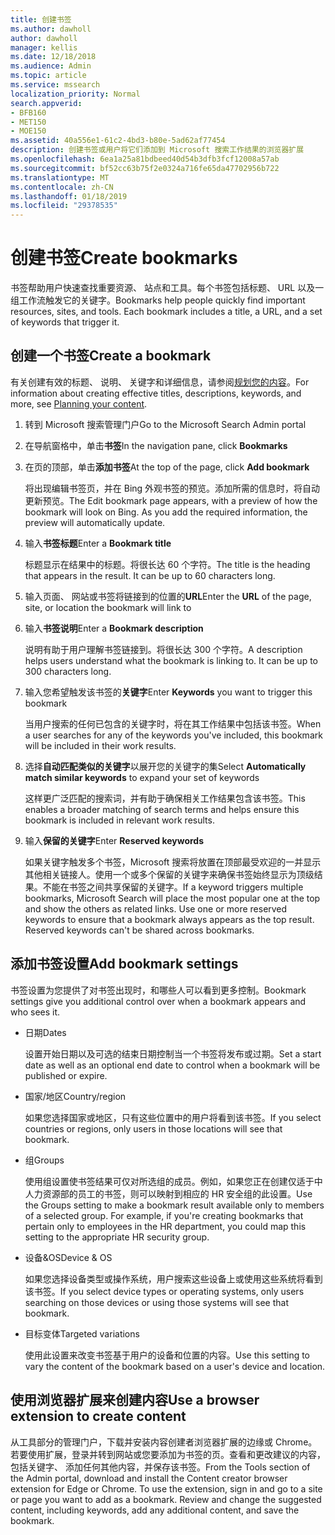 ```yaml
---
title: 创建书签
ms.author: dawholl
author: dawholl
manager: kellis
ms.date: 12/18/2018
ms.audience: Admin
ms.topic: article
ms.service: mssearch
localization_priority: Normal
search.appverid:
- BFB160
- MET150
- MOE150
ms.assetid: 40a556e1-61c2-4bd3-b80e-5ad62af77454
description: 创建书签或用户将它们添加到 Microsoft 搜索工作结果的浏览器扩展
ms.openlocfilehash: 6ea1a25a81bdbeed40d54b3dfb3fcf12008a57ab
ms.sourcegitcommit: bf52cc63b75f2e0324a716fe65da47702956b722
ms.translationtype: MT
ms.contentlocale: zh-CN
ms.lasthandoff: 01/18/2019
ms.locfileid: "29378535"
---
```

# <a name="create-bookmarks"></a><span data-ttu-id="20921-103">创建书签</span><span class="sxs-lookup"><span data-stu-id="20921-103">Create bookmarks</span></span>

<span data-ttu-id="20921-p101">书签帮助用户快速查找重要资源、 站点和工具。每个书签包括标题、 URL 以及一组工作流触发它的关键字。</span><span class="sxs-lookup"><span data-stu-id="20921-p101">Bookmarks help people quickly find important resources, sites, and tools. Each bookmark includes a title, a URL, and a set of keywords that trigger it.</span></span>
  
## <a name="create-a-bookmark"></a><span data-ttu-id="20921-106">创建一个书签</span><span class="sxs-lookup"><span data-stu-id="20921-106">Create a bookmark</span></span>

<span data-ttu-id="20921-107">有关创建有效的标题、 说明、 关键字和详细信息，请参阅[规划您的内容](plan-your-content.md)。</span><span class="sxs-lookup"><span data-stu-id="20921-107">For information about creating effective titles, descriptions, keywords, and more, see [Planning your content](plan-your-content.md).</span></span>
  
1. <span data-ttu-id="20921-108">转到 Microsoft 搜索管理门户</span><span class="sxs-lookup"><span data-stu-id="20921-108">Go to the Microsoft Search Admin portal</span></span>
    
2. <span data-ttu-id="20921-109">在导航窗格中，单击**书签**</span><span class="sxs-lookup"><span data-stu-id="20921-109">In the navigation pane, click **Bookmarks**</span></span>
    
3. <span data-ttu-id="20921-110">在页的顶部，单击**添加书签**</span><span class="sxs-lookup"><span data-stu-id="20921-110">At the top of the page, click **Add bookmark**</span></span>
    
    <span data-ttu-id="20921-p102">将出现编辑书签页，并在 Bing 外观书签的预览。添加所需的信息时，将自动更新预览。</span><span class="sxs-lookup"><span data-stu-id="20921-p102">The Edit bookmark page appears, with a preview of how the bookmark will look on Bing. As you add the required information, the preview will automatically update.</span></span>
    
4. <span data-ttu-id="20921-113">输入**书签标题**</span><span class="sxs-lookup"><span data-stu-id="20921-113">Enter a **Bookmark title**</span></span>
    
    <span data-ttu-id="20921-p103">标题显示在结果中的标题。将很长达 60 个字符。</span><span class="sxs-lookup"><span data-stu-id="20921-p103">The title is the heading that appears in the result. It can be up to 60 characters long.</span></span>
    
5. <span data-ttu-id="20921-116">输入页面、 网站或书签将链接到的位置的**URL**</span><span class="sxs-lookup"><span data-stu-id="20921-116">Enter the **URL** of the page, site, or location the bookmark will link to</span></span> 
    
6. <span data-ttu-id="20921-117">输入**书签说明**</span><span class="sxs-lookup"><span data-stu-id="20921-117">Enter a **Bookmark description**</span></span>
    
    <span data-ttu-id="20921-p104">说明有助于用户理解书签链接到。将很长达 300 个字符。</span><span class="sxs-lookup"><span data-stu-id="20921-p104">A description helps users understand what the bookmark is linking to. It can be up to 300 characters long.</span></span>
    
7. <span data-ttu-id="20921-120">输入您希望触发该书签的**关键字**</span><span class="sxs-lookup"><span data-stu-id="20921-120">Enter **Keywords** you want to trigger this bookmark</span></span> 
    
    <span data-ttu-id="20921-121">当用户搜索的任何已包含的关键字时，将在其工作结果中包括该书签。</span><span class="sxs-lookup"><span data-stu-id="20921-121">When a user searches for any of the keywords you've included, this bookmark will be included in their work results.</span></span>
    
8. <span data-ttu-id="20921-122">选择**自动匹配类似的关键字**以展开您的关键字的集</span><span class="sxs-lookup"><span data-stu-id="20921-122">Select **Automatically match similar keywords** to expand your set of keywords</span></span> 
    
    <span data-ttu-id="20921-123">这样更广泛匹配的搜索词，并有助于确保相关工作结果包含该书签。</span><span class="sxs-lookup"><span data-stu-id="20921-123">This enables a broader matching of search terms and helps ensure this bookmark is included in relevant work results.</span></span>
    
9. <span data-ttu-id="20921-124">输入**保留的关键字**</span><span class="sxs-lookup"><span data-stu-id="20921-124">Enter **Reserved keywords**</span></span>
    
    <span data-ttu-id="20921-p105">如果关键字触发多个书签，Microsoft 搜索将放置在顶部最受欢迎的一并显示其他相关链接人。使用一个或多个保留的关键字来确保书签始终显示为顶级结果。不能在书签之间共享保留的关键字。</span><span class="sxs-lookup"><span data-stu-id="20921-p105">If a keyword triggers multiple bookmarks, Microsoft Search will place the most popular one at the top and show the others as related links. Use one or more reserved keywords to ensure that a bookmark always appears as the top result. Reserved keywords can't be shared across bookmarks.</span></span>
    
## <a name="add-bookmark-settings"></a><span data-ttu-id="20921-128">添加书签设置</span><span class="sxs-lookup"><span data-stu-id="20921-128">Add bookmark settings</span></span>

<span data-ttu-id="20921-129">书签设置为您提供了对书签出现时，和哪些人可以看到更多控制。</span><span class="sxs-lookup"><span data-stu-id="20921-129">Bookmark settings give you additional control over when a bookmark appears and who sees it.</span></span>
  
- <span data-ttu-id="20921-130">日期</span><span class="sxs-lookup"><span data-stu-id="20921-130">Dates</span></span>
    
    <span data-ttu-id="20921-131">设置开始日期以及可选的结束日期控制当一个书签将发布或过期。</span><span class="sxs-lookup"><span data-stu-id="20921-131">Set a start date as well as an optional end date to control when a bookmark will be published or expire.</span></span> 
    
- <span data-ttu-id="20921-132">国家/地区</span><span class="sxs-lookup"><span data-stu-id="20921-132">Country/region</span></span>
    
    <span data-ttu-id="20921-133">如果您选择国家或地区，只有这些位置中的用户将看到该书签。</span><span class="sxs-lookup"><span data-stu-id="20921-133">If you select countries or regions, only users in those locations will see that bookmark.</span></span>
    
- <span data-ttu-id="20921-134">组</span><span class="sxs-lookup"><span data-stu-id="20921-134">Groups</span></span>
    
    <span data-ttu-id="20921-p106">使用组设置使书签结果可仅对所选组的成员。例如，如果您正在创建仅适于中人力资源部的员工的书签，则可以映射到相应的 HR 安全组的此设置。</span><span class="sxs-lookup"><span data-stu-id="20921-p106">Use the Groups setting to make a bookmark result available only to members of a selected group. For example, if you're creating bookmarks that pertain only to employees in the HR department, you could map this setting to the appropriate HR security group.</span></span>
    
- <span data-ttu-id="20921-137">设备&amp;OS</span><span class="sxs-lookup"><span data-stu-id="20921-137">Device &amp; OS</span></span>
    
    <span data-ttu-id="20921-138">如果您选择设备类型或操作系统，用户搜索这些设备上或使用这些系统将看到该书签。</span><span class="sxs-lookup"><span data-stu-id="20921-138">If you select device types or operating systems, only users searching on those devices or using those systems will see that bookmark.</span></span>
    
- <span data-ttu-id="20921-139">目标变体</span><span class="sxs-lookup"><span data-stu-id="20921-139">Targeted variations</span></span>
    
    <span data-ttu-id="20921-140">使用此设置来改变书签基于用户的设备和位置的内容。</span><span class="sxs-lookup"><span data-stu-id="20921-140">Use this setting to vary the content of the bookmark based on a user's device and location.</span></span>
    
## <a name="use-a-browser-extension-to-create-content"></a><span data-ttu-id="20921-141">使用浏览器扩展来创建内容</span><span class="sxs-lookup"><span data-stu-id="20921-141">Use a browser extension to create content</span></span>

<span data-ttu-id="20921-p107">从工具部分的管理门户，下载并安装内容创建者浏览器扩展的边缘或 Chrome。若要使用扩展，登录并转到网站或您要添加为书签的页。查看和更改建议的内容，包括关键字、 添加任何其他内容，并保存该书签。</span><span class="sxs-lookup"><span data-stu-id="20921-p107">From the Tools section of the Admin portal, download and install the Content creator browser extension for Edge or Chrome. To use the extension, sign in and go to a site or page you want to add as a bookmark. Review and change the suggested content, including keywords, add any additional content, and save the bookmark.</span></span>